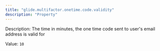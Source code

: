```yaml
---
title: "glide.multifactor.onetime.code.validity"
description: "Property"
---
```


Description: The time in minutes, the one time code sent to user's
			email address is valid for

Value: `10`
